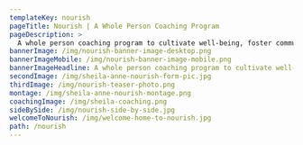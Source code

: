 ```yaml
---
templateKey: nourish
pageTitle: Nourish | A Whole Person Coaching Program
pageDescription: >
  A whole person coaching program to cultivate well-being, foster community, and let your natural self thrive
bannerImage: /img/nourish-banner-image-desktop.png
bannerImageMobile: /img/nourish-banner-image-mobile.png
bannerImageHeadline: A whole person coaching program to cultivate well-being, foster community, and let your natural self thrive
secondImage: /img/sheila-anne-nourish-form-pic.jpg
thirdImage: /img/nourish-teaser-photo.png
montage: /img/sheila-anne-nourish-montage.png
coachingImage: /img/sheila-coaching.png
sideBySide: /img/nourish-side-by-side.jpg
welcomeToNourish: /img/welcome-home-to-nourish.jpg
path: /nourish
---
```


